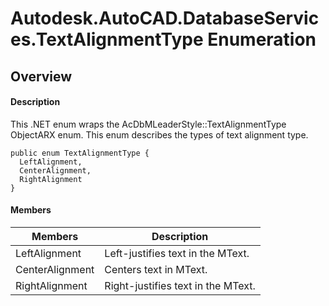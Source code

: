 # Autodesk.AutoCAD.DatabaseServices.TextAlignmentType Enumeration

## Overview

#### Description
This .NET enum wraps the AcDbMLeaderStyle::TextAlignmentType ObjectARX enum. This enum describes the types of text alignment type.
```text
public enum TextAlignmentType {
  LeftAlignment,
  CenterAlignment,
  RightAlignment
}
```

#### Members
| Members | Description |
| --- | --- |
| LeftAlignment | Left-justifies text in the MText. |
| CenterAlignment | Centers text in MText. |
| RightAlignment | Right-justifies text in the MText. |
